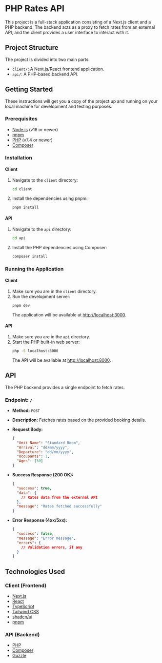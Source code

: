 # PHP Rates API

This project is a full-stack application consisting of a Next.js client and a PHP backend. The backend acts as a proxy to fetch rates from an external API, and the client provides a user interface to interact with it.

## Project Structure

The project is divided into two main parts:

-   `client/`: A Next.js/React frontend application.
-   `api/`: A PHP-based backend API.

## Getting Started

These instructions will get you a copy of the project up and running on your local machine for development and testing purposes.

### Prerequisites

-   [Node.js](https://nodejs.org/) (v18 or newer)
-   [pnpm](https://pnpm.io/)
-   [PHP](https://www.php.net/) (v7.4 or newer)
-   [Composer](https://getcomposer.org/)

### Installation

#### Client

1.  Navigate to the `client` directory:
    ```bash
    cd client
    ```
2.  Install the dependencies using pnpm:
    ```bash
    pnpm install
    ```

#### API

1.  Navigate to the `api` directory:
    ```bash
    cd api
    ```
2.  Install the PHP dependencies using Composer:
    ```bash
    composer install
    ```

### Running the Application

#### Client

1.  Make sure you are in the `client` directory.
2.  Run the development server:
    ```bash
    pnpm dev
    ```
    The application will be available at [http://localhost:3000](http://localhost:3000).

#### API

1.  Make sure you are in the `api` directory.
2.  Start the PHP built-in web server:
    ```bash
    php -S localhost:8000
    ```
    The API will be available at [http://localhost:8000](http://localhost:8000).

## API

The PHP backend provides a single endpoint to fetch rates.

### Endpoint: `/`

-   **Method:** `POST`
-   **Description:** Fetches rates based on the provided booking details.
-   **Request Body:**

    ```json
    {
      "Unit Name": "Standard Room",
      "Arrival": "dd/mm/yyyy",
      "Departure": "dd/mm/yyyy",
      "Occupants": 1,
      "Ages": [30]
    }
    ```

-   **Success Response (200 OK):**

    ```json
    {
      "success": true,
      "data": {
        // Rates data from the external API
      },
      "message": "Rates fetched successfully"
    }
    ```

-   **Error Response (4xx/5xx):**

    ```json
    {
      "success": false,
      "message": "Error message",
      "errors": {
        // Validation errors, if any
      }
    }
    ```

## Technologies Used

### Client (Frontend)

-   [Next.js](https://nextjs.org/)
-   [React](https://reactjs.org/)
-   [TypeScript](https://www.typescriptlang.org/)
-   [Tailwind CSS](https://tailwindcss.com/)
-   [shadcn/ui](https://ui.shadcn.com/)
-   [pnpm](https://pnpm.io/)

### API (Backend)

-   [PHP](https.php.net)
-   [Composer](https://getcomposer.org/)
-   [Guzzle](https://github.com/guzzle/guzzle)